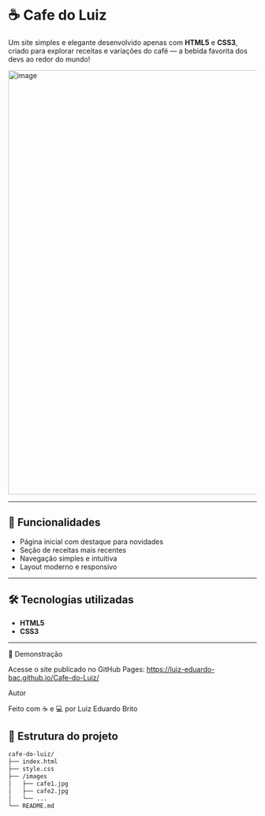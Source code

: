 # ☕ Cafe do Luiz

Um site simples e elegante desenvolvido apenas com **HTML5** e **CSS3**, criado para explorar receitas e variações do café — a bebida favorita dos devs ao redor do mundo!  

<img width="1332" height="861" alt="image" src="https://github.com/user-attachments/assets/5179a4e2-f99a-4222-8d03-b019fbff7c55" />


---

## 🚀 Funcionalidades

- Página inicial com destaque para novidades  
- Seção de receitas mais recentes  
- Navegação simples e intuitiva  
- Layout moderno e responsivo  

---

## 🛠️ Tecnologias utilizadas

- **HTML5**  
- **CSS3**  

---

📸 Demonstração

Acesse o site publicado no GitHub Pages:
https://luiz-eduardo-bac.github.io/Cafe-do-Luiz/

Autor

Feito com ☕ e 💻 por Luiz Eduardo Brito


## 📂 Estrutura do projeto

```bash
cafe-do-luiz/
├── index.html
├── style.css
├── /images
│   ├── cafe1.jpg
│   ├── cafe2.jpg
│   └── ...
└── README.md
